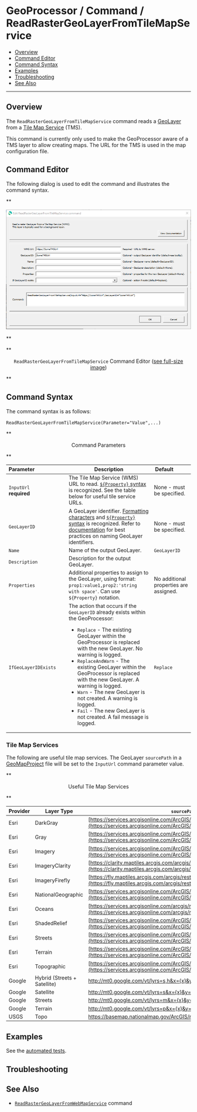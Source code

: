 # GeoProcessor / Command / ReadRasterGeoLayerFromTileMapService #

* [Overview](#overview)
* [Command Editor](#command-editor)
* [Command Syntax](#command-syntax)
* [Examples](#examples)
* [Troubleshooting](#troubleshooting)
* [See Also](#see-also)

-------------------------

## Overview ##

The `ReadRasterGeoLayerFromTileMapService` command reads a [GeoLayer](../../introduction/introduction.md#geolayer)
from a [Tile Map Service](https://en.wikipedia.org/wiki/Tile_Map_Service) (TMS).

This command is currently only used to make the GeoProcessor aware of a TMS layer to allow creating maps.
The URL for the TMS is used in the map configuration file.

## Command Editor ##

The following dialog is used to edit the command and illustrates the command syntax.

**<p style="text-align: center;">
![ReadRasterGeoLayerFromTileMapService](ReadRasterGeoLayerFromTileMapService.png)
</p>**

**<p style="text-align: center;">
`ReadRasterGeoLayerFromTileMapService` Command Editor (<a href="../ReadRasterGeoLayerFromTileMapService.png">see full-size image</a>)
</p>**

## Command Syntax ##

The command syntax is as follows:

```text
ReadRasterGeoLayerFromTileMapService(Parameter="Value",...)
```
**<p style="text-align: center;">
Command Parameters
</p>**

|**Parameter**&nbsp;&nbsp;&nbsp;&nbsp;&nbsp;&nbsp;&nbsp;&nbsp;&nbsp;&nbsp;&nbsp;&nbsp;&nbsp;&nbsp;&nbsp;&nbsp;&nbsp;&nbsp;&nbsp;&nbsp;&nbsp; | **Description** | **Default**&nbsp;&nbsp;&nbsp;&nbsp;&nbsp;&nbsp;&nbsp;&nbsp;&nbsp;&nbsp; |
| --------------|-----------------|----------------- |
| `InputUrl`<br>**required**| The Tile Map Service (WMS) URL to read. [`${Property}` syntax](../../introduction/introduction.md#geoprocessor-properties-property) is recognized.  See the table below for useful tile service URLs. | None - must be specified. |
| `GeoLayerID` | A GeoLayer identifier. [Formatting characters](../../introduction/introduction.md#geolayer-property-format-specifiers) and [`${Property}` syntax](../../introduction/introduction.md#geoprocessor-properties-property) is recognized. Refer to [documentation](../../best-practices/geolayer-identifiers.md) for best practices on naming GeoLayer identifiers.| None - must be specified. |
| `Name` | Name of the output GeoLayer. | `GeoLayerID` |
| `Description` | Description for the output GeoLayer. | |
| `Properties` | Additional properties to assign to the GeoLayer, using format: `prop1:value1,prop2:'string with space'`.  Can use `${Property}` notation.  | No additional properties are assigned. |
| `IfGeoLayerIDExists` | The action that occurs if the `GeoLayerID` already exists within the GeoProcessor:<ul><li>`Replace` - The existing GeoLayer within the GeoProcessor is replaced with the new GeoLayer. No warning is logged.</li><li>`ReplaceAndWarn` - The existing GeoLayer within the GeoProcessor is replaced with the new GeoLayer. A warning is logged.</li><li>`Warn` - The new GeoLayer is not created. A warning is logged.</li><li>`Fail` - The new GeoLayer is not created. A fail message is logged.</li></ul> | `Replace` | 

### Tile Map Services ###

The following are useful tile map services.
The GeoLayer `sourcePath` in a [GeoMapProject]( ../../appendix-geomapproject/geomapproject.md)
file will be set to the `InputUrl` command parameter value.

**<p style="text-align: center;">
Useful Tile Map Services
</p>**

| **Provider** | **Layer Type** | **`sourcePath` URL (enabled links allow preview)** |
| -- | -- | -- |
| Esri | DarkGray | [https://services.arcgisonline.com/ArcGIS/rest/services/Canvas/World_Dark_Gray_Base/MapServer/tile/{z}/{y}/{x}](https://services.arcgisonline.com/ArcGIS/rest/services/Canvas/World_Dark_Gray_Base/MapServer/tile/{z}/{y}/{x}) |
| Esri | Gray | [https://services.arcgisonline.com/ArcGIS/rest/services/Canvas/World_Light_Gray_Base/MapServer/tile/{z}/{y}/{x}](https://services.arcgisonline.com/ArcGIS/rest/services/Canvas/World_Light_Gray_Base/MapServer/tile/{z}/{y}/{x}) |
| Esri | Imagery | [https://services.arcgisonline.com/ArcGIS/rest/services/World_Imagery/MapServer/tile/{z}/{y}/{x}](https://services.arcgisonline.com/ArcGIS/rest/services/World_Imagery/MapServer/tile/{z}/{y}/{x}) |
| Esri | ImageryClarity | [https://clarity.maptiles.arcgis.com/arcgis/rest/services/World_Imagery/MapServer/tile/{z}/{y}/{x}](https://clarity.maptiles.arcgis.com/arcgis/rest/services/World_Imagery/MapServer/tile/{z}/{y}/{x}) |
| Esri | ImageryFirefly | [https://fly.maptiles.arcgis.com/arcgis/rest/services/World_Imagery_Firefly/MapServer/tile/{z}/{y}/{x}](https://fly.maptiles.arcgis.com/arcgis/rest/services/World_Imagery_Firefly/MapServer/tile/{z}/{y}/{x}) |
| Esri | NationalGeographic | [https://services.arcgisonline.com/ArcGIS/rest/services/NatGeo_World_Map/MapServer/tile/{z}/{y}/{x}](https://services.arcgisonline.com/ArcGIS/rest/services/NatGeo_World_Map/MapServer/tile/{z}/{y}/{x}) |
| Esri | Oceans | [https://services.arcgisonline.com/arcgis/rest/services/Ocean/World_Ocean_Base/MapServer/tile/{z}/{y}/{x}](https://services.arcgisonline.com/arcgis/rest/services/Ocean/World_Ocean_Base/MapServer/tile/{z}/{y}/{x}) |
| Esri | ShadedRelief | [https://services.arcgisonline.com/ArcGIS/rest/services/World_Shaded_Relief/MapServer/tile/{z}/{y}/{x}](https://services.arcgisonline.com/ArcGIS/rest/services/World_Shaded_Relief/MapServer/tile/{z}/{y}/{x}) |
| Esri | Streets | [https://services.arcgisonline.com/ArcGIS/rest/services/World_Street_Map/MapServer/tile/{z}/{y}/{x}](https://services.arcgisonline.com/ArcGIS/rest/services/World_Street_Map/MapServer/tile/{z}/{y}/{x}) |
| Esri | Terrain | [https://services.arcgisonline.com/ArcGIS/rest/services/World_Terrain_Base/MapServer/tile/{z}/{y}/{x}](https://services.arcgisonline.com/ArcGIS/rest/services/World_Terrain_Base/MapServer/tile/{z}/{y}/{x}) |
| Esri | Topographic | [https://services.arcgisonline.com/ArcGIS/rest/services/World_Topo_Map/MapServer/tile/{z}/{y}/{x}](https://services.arcgisonline.com/ArcGIS/rest/services/World_Topo_Map/MapServer/tile/{z}/{y}/{x}]) |
| Google | Hybrid (Streets + Satellite)  | http://mt0.google.com/vt/lyrs=s,h&x={x}&y={y}&z={z} |
| Google | Satellite | http://mt0.google.com/vt/lyrs=s&x={x}&y={y}&z={z} |
| Google | Streets | http://mt0.google.com/vt/lyrs=m&x={x}&y={y}&z={z} |
| Google | Terrain | http://mt0.google.com/vt/lyrs=p&x={x}&y={y}&z={z} |
| USGS | Topo | https://basemap.nationalmap.gov/ArcGIS/rest/services/USGSTopo/MapServer/tile/{z}/{y}/{x} |

## Examples ##

See the [automated tests](https://github.com/OpenWaterFoundation/owf-app-geoprocessor-python-test/tree/master/test/commands/ReadRasterGeoLayerFromTileMapService).

## Troubleshooting ##

## See Also ##

* [`ReadRasterGeoLayerFromWebMapService`](../ReadRasterGeoLayerFromWebMapService/ReadRasterGeoLayerFromWebMapService.md) command

